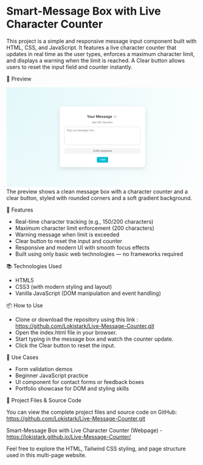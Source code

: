 # Smart-Message Box with Live Character Counter

This project is a simple and responsive message input component built with HTML, CSS, and JavaScript. It features a live character counter that updates in real time as the user types, enforces a maximum character limit, and displays a warning when the limit is reached. A Clear button allows users to reset the input field and counter instantly.

📸 Preview

![Project Screenshot](https://github.com/Lokistark/Live-Message-Counter/blob/main/Screenshot%202025-10-19%20073601.png)
       The preview shows a clean message box with a character counter and a clear button, styled with rounded corners and a soft gradient background.

🚀 Features

- Real-time character tracking (e.g., 150/200 characters)
- Maximum character limit enforcement (200 characters)
- Warning message when limit is exceeded
- Clear button to reset the input and counter
- Responsive and modern UI with smooth focus effects
- Built using only basic web technologies — no frameworks required
  
📚 Technologies Used

- HTML5
- CSS3 (with modern styling and layout)
- Vanilla JavaScript (DOM manipulation and event handling)
  
📦 How to Use

- Clone or download the repository using this link : https://github.com/Lokistark/Live-Message-Counter.git
- Open the index.html file in your browser.
- Start typing in the message box and watch the counter update.
- Click the Clear button to reset the input.
  
🎯 Use Cases

- Form validation demos
- Beginner JavaScript practice
- UI component for contact forms or feedback boxes
- Portfolio showcase for DOM and styling skills

🔗 Project Files & Source Code

  You can view the complete project files and source code on GitHub: https://github.com/Lokistark/Live-Message-Counter.git

   Smart-Message Box with Live Character Counter (Webpage) - https://lokistark.github.io/Live-Message-Counter/

  Feel free to explore the HTML, Tailwind CSS styling, and page structure used in this multi-page website.
  
